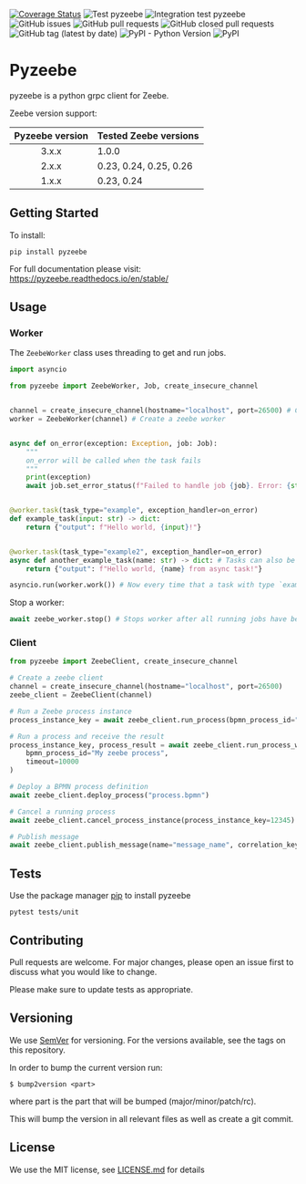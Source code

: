 [![Coverage Status](https://coveralls.io/repos/github/JonatanMartens/pyzeebe/badge.svg?branch=master)](https://coveralls.io/github/JonatanMartens/pyzeebe?branch=master)
![Test pyzeebe](https://github.com/JonatanMartens/pyzeebe/workflows/Test%20pyzeebe/badge.svg)
![Integration test pyzeebe](https://github.com/JonatanMartens/pyzeebe/workflows/Integration%20test%20pyzeebe/badge.svg)
![GitHub issues](https://img.shields.io/github/issues-raw/JonatanMartens/pyzeebe)
![GitHub pull requests](https://img.shields.io/github/issues-pr-raw/JonatanMartens/pyzeebe)
![GitHub closed pull requests](https://img.shields.io/github/issues-pr-closed-raw/JonatanMartens/pyzeebe)
![GitHub tag (latest by date)](https://img.shields.io/github/v/tag/JonatanMartens/pyzeebe)
![PyPI - Python Version](https://img.shields.io/pypi/pyversions/pyzeebe)
![PyPI](https://img.shields.io/pypi/v/pyzeebe)

# Pyzeebe

pyzeebe is a python grpc client for Zeebe.

Zeebe version support:

| Pyzeebe version | Tested Zeebe versions  |
| :-------------: | ---------------------- |
|      3.x.x      | 1.0.0                  |
|      2.x.x      | 0.23, 0.24, 0.25, 0.26 |
|      1.x.x      | 0.23, 0.24             |

## Getting Started

To install:

`pip install pyzeebe`

For full documentation please visit: https://pyzeebe.readthedocs.io/en/stable/

## Usage

### Worker

The `ZeebeWorker` class uses threading to get and run jobs.

```python
import asyncio

from pyzeebe import ZeebeWorker, Job, create_insecure_channel


channel = create_insecure_channel(hostname="localhost", port=26500) # Create grpc channel
worker = ZeebeWorker(channel) # Create a zeebe worker


async def on_error(exception: Exception, job: Job):
    """
    on_error will be called when the task fails
    """
    print(exception)
    await job.set_error_status(f"Failed to handle job {job}. Error: {str(exception)}")


@worker.task(task_type="example", exception_handler=on_error)
def example_task(input: str) -> dict:
    return {"output": f"Hello world, {input}!"}


@worker.task(task_type="example2", exception_handler=on_error)
async def another_example_task(name: str) -> dict: # Tasks can also be async
    return {"output": f"Hello world, {name} from async task!"}

asyncio.run(worker.work()) # Now every time that a task with type `example` or `example2` is called, the corresponding function will be called
```

Stop a worker:

```python
await zeebe_worker.stop() # Stops worker after all running jobs have been completed
```

### Client

```python
from pyzeebe import ZeebeClient, create_insecure_channel

# Create a zeebe client
channel = create_insecure_channel(hostname="localhost", port=26500)
zeebe_client = ZeebeClient(channel)

# Run a Zeebe process instance
process_instance_key = await zeebe_client.run_process(bpmn_process_id="My zeebe process", variables={})

# Run a process and receive the result
process_instance_key, process_result = await zeebe_client.run_process_with_result(
    bpmn_process_id="My zeebe process",
    timeout=10000
)

# Deploy a BPMN process definition
await zeebe_client.deploy_process("process.bpmn")

# Cancel a running process
await zeebe_client.cancel_process_instance(process_instance_key=12345)

# Publish message
await zeebe_client.publish_message(name="message_name", correlation_key="some_id")

```

## Tests

Use the package manager [pip](https://pip.pypa.io/en/stable/) to install pyzeebe

`pytest tests/unit`

## Contributing

Pull requests are welcome. For major changes, please open an issue first to discuss what you would like to change.

Please make sure to update tests as appropriate.

## Versioning

We use [SemVer](semver.org) for versioning. For the versions available, see the tags on this repository.

In order to bump the current version run:

```shell
$ bump2version <part>
```

where part is the part that will be bumped (major/minor/patch/rc).

This will bump the version in all relevant files as well as create a git commit.

## License

We use the MIT license, see [LICENSE.md](LICENSE.md) for details
